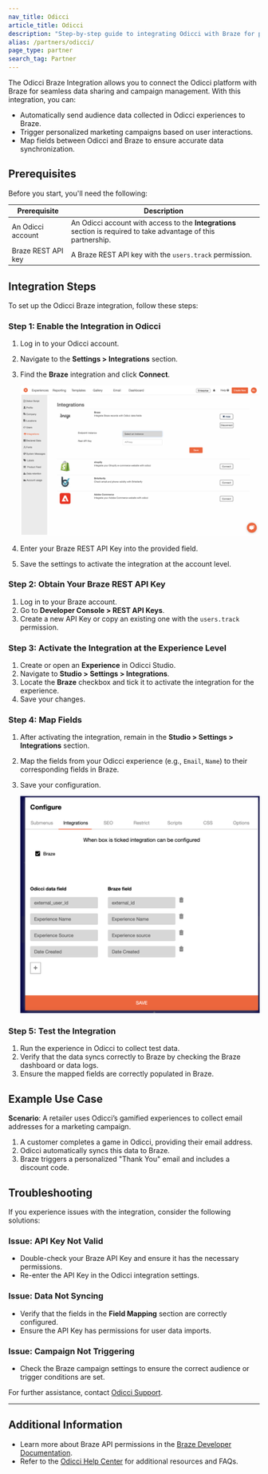 ```yaml
---
nav_title: Odicci
article_title: Odicci
description: "Step-by-step guide to integrating Odicci with Braze for personalized marketing campaigns"
alias: /partners/odicci/
page_type: partner
search_tag: Partner
---
```



The Odicci Braze Integration allows you to connect the Odicci platform with Braze for seamless data sharing and campaign management. With this integration, you can:

- Automatically send audience data collected in Odicci experiences to Braze.
- Trigger personalized marketing campaigns based on user interactions.
- Map fields between Odicci and Braze to ensure accurate data synchronization.


## Prerequisites

Before you start, you'll need the following:

| Prerequisite             | Description                                                               |
|---------------------------------------|------------------------------------------------------------------------------------------------------------------------------------------|
| An Odicci account            | An Odicci account with access to the **Integrations** section is required to take advantage of this partnership.|
| Braze REST API key        | A Braze REST API key with the `users.track` permission. |


## Integration Steps
To set up the Odicci Braze integration, follow these steps:

### Step 1: Enable the Integration in Odicci
1. Log in to your Odicci account.
2. Navigate to the **Settings > Integrations** section.
3. Find the **Braze** integration and click **Connect**.

   ![Connect Braze Integration](/assets/img/odicci/braze_connect.png)

4. Enter your Braze REST API Key into the provided field.
5. Save the settings to activate the integration at the account level.



### Step 2: Obtain Your Braze REST API Key
1. Log in to your Braze account.
2. Go to **Developer Console > REST API Keys**.
3. Create a new API Key or copy an existing one with the `users.track` permission.


### Step 3: Activate the Integration at the Experience Level
1. Create or open an **Experience** in Odicci Studio.
2. Navigate to **Studio > Settings > Integrations**.
3. Locate the **Braze** checkbox and tick it to activate the integration for the experience.
4. Save your changes.


### Step 4: Map Fields
1. After activating the integration, remain in the **Studio > Settings > Integrations** section.
2. Map the fields from your Odicci experience (e.g., `Email`, `Name`) to their corresponding fields in Braze.
3. Save your configuration.

   ![Field Mapping Configuration](/assets/img/odicci/braze_field_mapping.png)


### Step 5: Test the Integration
1. Run the experience in Odicci to collect test data.
2. Verify that the data syncs correctly to Braze by checking the Braze dashboard or data logs.
3. Ensure the mapped fields are correctly populated in Braze.


## Example Use Case
**Scenario**: A retailer uses Odicci’s gamified experiences to collect email addresses for a marketing campaign.

1. A customer completes a game in Odicci, providing their email address.
2. Odicci automatically syncs this data to Braze.
3. Braze triggers a personalized "Thank You" email and includes a discount code.


## Troubleshooting
If you experience issues with the integration, consider the following solutions:

### Issue: API Key Not Valid
- Double-check your Braze API Key and ensure it has the necessary permissions.
- Re-enter the API Key in the Odicci integration settings.

### Issue: Data Not Syncing
- Verify that the fields in the **Field Mapping** section are correctly configured.
- Ensure the API Key has permissions for user data imports.

### Issue: Campaign Not Triggering
- Check the Braze campaign settings to ensure the correct audience or trigger conditions are set.

For further assistance, contact [Odicci Support](https://help.odicci.com).

---

## Additional Information
- Learn more about Braze API permissions in the [Braze Developer Documentation](https://www.braze.com/docs/api/).
- Refer to the [Odicci Help Center](https://help.odicci.com) for additional resources and FAQs.
